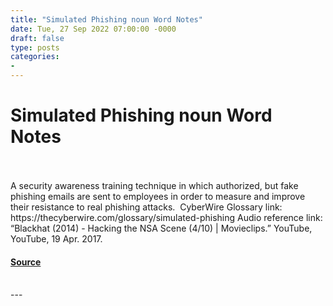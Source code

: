```yaml
---
title: "Simulated Phishing noun Word Notes"
date: Tue, 27 Sep 2022 07:00:00 -0000
draft: false
type: posts
categories: 
- 
---
```

# Simulated Phishing noun Word Notes

<br/>

<br/>
A security awareness training technique in which authorized, but fake phishing emails are sent to employees in order to measure and improve their resistance to real phishing attacks.  CyberWire Glossary link: https://thecyberwire.com/glossary/simulated-phishing Audio reference link: “Blackhat (2014) - Hacking the NSA Scene (4/10) | Movieclips.” YouTube, YouTube, 19 Apr. 2017.

#### [Source](https://thecyberwire.com/podcasts/word-notes/115/notes)

<br/>
---
